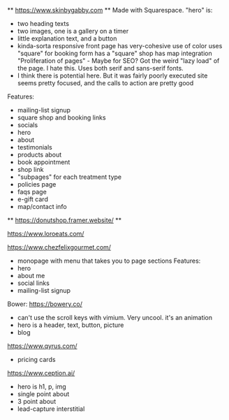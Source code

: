 ** https://www.skinbygabby.com **
Made with Squarespace.
"hero" is:
- two heading texts
- two images, one is a gallery on a timer
- little explanation text, and a button
- kinda-sorta responsive
front page has very-cohesive use of color
uses "square" for booking form
has a "square" shop
has map integration
"Proliferation of pages" - Maybe for SEO?
Got the weird "lazy load" of the page. I hate this.
Uses both serif and sans-serif fonts.
 - I think there is potential here. But it was fairly poorly executed
 site seems pretty focused, and the calls to action are pretty good

 Features:
 - mailing-list signup
 - square shop and booking links
 - socials
 - hero
 - about
 - testimonials
 - products about
 - book appointment
 - shop link
 - "subpages" for each treatment type
 - policies page
 - faqs page
 - e-gift card
 - map/contact info


** https://donutshop.framer.website/ **

https://www.loroeats.com/


https://www.chezfelixgourmet.com/
- monopage with menu that takes you to page sections
Features:
- hero
- about me
- social links
- mailing-list signup


Bower: https://bowery.co/
- can't use the scroll keys with vimium. Very uncool. it's an animation
- hero is a header, text, button, picture
- blog


https://www.qyrus.com/
- pricing cards



https://www.ception.ai/
- hero is h1, p, img
- single point about
- 3 point about
- lead-capture interstitial
